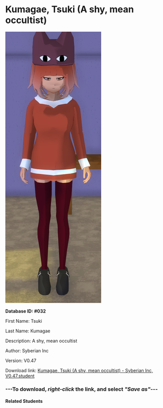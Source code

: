 # Kumagae, Tsuki (A shy, mean occultist)

<img src="Files/Kumagae, Tsuki (A shy, mean occultist).png" title="Kumagae, Tsuki (A shy, mean occultist) - Syberian Inc, V0.47">

**Database ID: #032**

First Name: Tsuki

Last Name: Kumagae

Description: A shy, mean occultist

Author: Syberian Inc

Version: V0.47

Download link: <a href="https://raw.githubusercontent.com/Arbiter1223/Daigaku-Gurashi-Custom-Students/master/Students/Files/Kumagae%2C%20Tsuki%20(A%20shy%2C%20mean%20occultist)%20-%20Syberian%20Inc%2C%20V0.47.student">Kumagae, Tsuki (A shy, mean occultist) - Syberian Inc, V0.47.student</a>

### ---**To download, _right-click_ the link, and select _"Save as"_**---

#### Related Students

